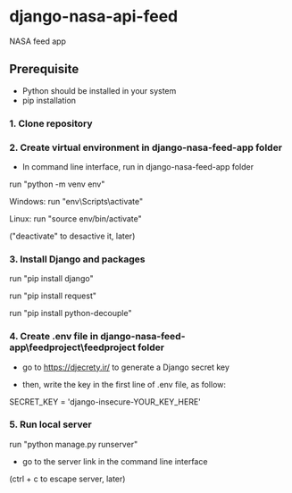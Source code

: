 # django-nasa-api-feed
NASA feed app 

## Prerequisite
- Python should be installed in your system
- pip installation

### 1. Clone repository

### 2. Create virtual environment in django-nasa-feed-app folder

- In command line interface, run in django-nasa-feed-app folder

run "python -m venv env"

Windows: run "env\Scripts\activate"

Linux: run "source env/bin/activate"

("deactivate" to desactive it, later)

### 3. Install Django and packages

run "pip install django"

run "pip install request"

run "pip install python-decouple"

### 4. Create .env file in django-nasa-feed-app\feedproject\feedproject folder

- go to https://djecrety.ir/ to generate a Django secret key

- then, write the key in the first line of .env file, as follow: 

SECRET_KEY = 'django-insecure-YOUR_KEY_HERE'

### 5. Run local server

run  "python manage.py runserver" 

- go to the server link in the command line interface

(ctrl + c to escape server, later)

